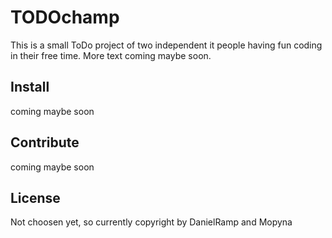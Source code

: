 # TODOchamp
This is a small ToDo project of two independent it people having fun coding in their free time.
More text coming maybe soon.

## Install
coming maybe soon

## Contribute
coming maybe soon

## License
Not choosen yet, so currently copyright by DanielRamp and Mopyna